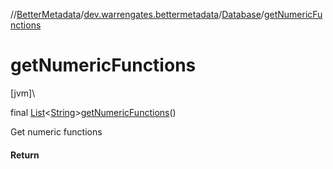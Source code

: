 //[BetterMetadata](../../../index.md)/[dev.warrengates.bettermetadata](../index.md)/[Database](index.md)/[getNumericFunctions](get-numeric-functions.md)

# getNumericFunctions

[jvm]\

final [List](https://docs.oracle.com/javase/8/docs/api/java/util/List.html)&lt;[String](https://docs.oracle.com/javase/8/docs/api/java/lang/String.html)&gt;[getNumericFunctions](get-numeric-functions.md)()

Get numeric functions

#### Return
